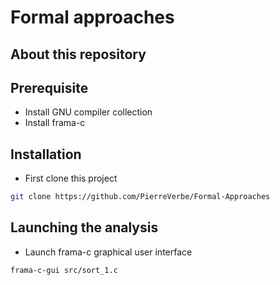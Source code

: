 # Formal approaches

## About this repository

## Prerequisite
* Install GNU compiler collection <br>
* Install frama-c <br>

## Installation
* First clone this project
```bash
git clone https://github.com/PierreVerbe/Formal-Approaches
```

## Launching the analysis
* Launch frama-c graphical user interface
```bash
frama-c-gui src/sort_1.c
```
